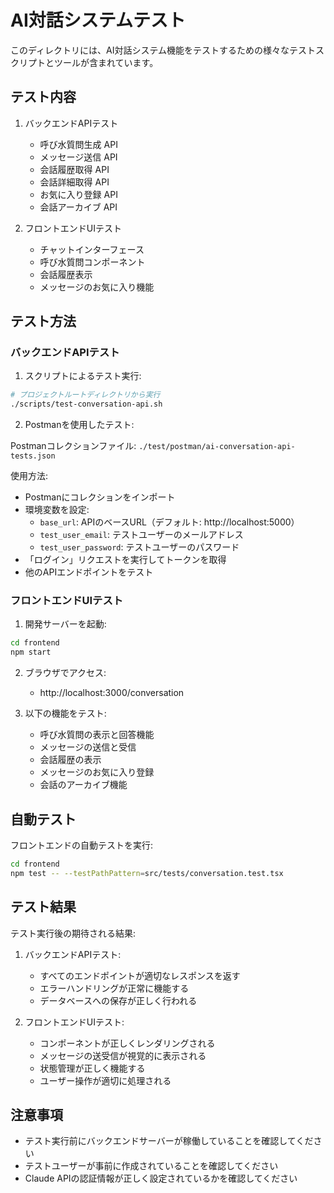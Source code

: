 # AI対話システムテスト

このディレクトリには、AI対話システム機能をテストするための様々なテストスクリプトとツールが含まれています。

## テスト内容

1. バックエンドAPIテスト
   - 呼び水質問生成 API
   - メッセージ送信 API
   - 会話履歴取得 API
   - 会話詳細取得 API 
   - お気に入り登録 API
   - 会話アーカイブ API

2. フロントエンドUIテスト
   - チャットインターフェース
   - 呼び水質問コンポーネント
   - 会話履歴表示
   - メッセージのお気に入り機能

## テスト方法

### バックエンドAPIテスト

1. スクリプトによるテスト実行:

```bash
# プロジェクトルートディレクトリから実行
./scripts/test-conversation-api.sh
```

2. Postmanを使用したテスト:

Postmanコレクションファイル: `./test/postman/ai-conversation-api-tests.json`

使用方法:
- Postmanにコレクションをインポート
- 環境変数を設定:
  - `base_url`: APIのベースURL（デフォルト: http://localhost:5000）
  - `test_user_email`: テストユーザーのメールアドレス
  - `test_user_password`: テストユーザーのパスワード
- 「ログイン」リクエストを実行してトークンを取得
- 他のAPIエンドポイントをテスト

### フロントエンドUIテスト

1. 開発サーバーを起動:

```bash
cd frontend
npm start
```

2. ブラウザでアクセス:
   - http://localhost:3000/conversation

3. 以下の機能をテスト:
   - 呼び水質問の表示と回答機能
   - メッセージの送信と受信
   - 会話履歴の表示
   - メッセージのお気に入り登録
   - 会話のアーカイブ機能

## 自動テスト

フロントエンドの自動テストを実行:

```bash
cd frontend
npm test -- --testPathPattern=src/tests/conversation.test.tsx
```

## テスト結果

テスト実行後の期待される結果:

1. バックエンドAPIテスト:
   - すべてのエンドポイントが適切なレスポンスを返す
   - エラーハンドリングが正常に機能する
   - データベースへの保存が正しく行われる

2. フロントエンドUIテスト:
   - コンポーネントが正しくレンダリングされる
   - メッセージの送受信が視覚的に表示される
   - 状態管理が正しく機能する
   - ユーザー操作が適切に処理される

## 注意事項

- テスト実行前にバックエンドサーバーが稼働していることを確認してください
- テストユーザーが事前に作成されていることを確認してください
- Claude APIの認証情報が正しく設定されているかを確認してください